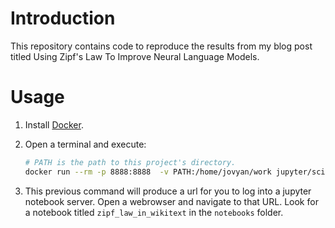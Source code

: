 # Introduction

This repository contains code to reproduce the results from my blog post titled Using Zipf's Law To Improve 
Neural Language Models.

# Usage

1. Install [Docker](https://docs.docker.com/install/).

2. Open a terminal and execute:

    ```bash
    # PATH is the path to this project's directory.
    docker run --rm -p 8888:8888  -v PATH:/home/jovyan/work jupyter/scipy-notebook:6fb3eca57bd3

    ```
3. This previous command will produce a url for you to log into a jupyter notebook server. Open a webrowser and
navigate to that URL. Look for a notebook titled `zipf_law_in_wikitext` in the `notebooks` folder.